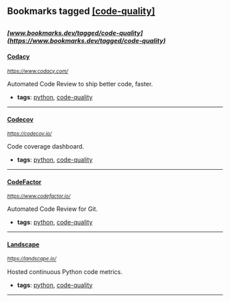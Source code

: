 ## Bookmarks tagged [[code-quality]](https://www.bookmarks.dev?q=[code-quality])

_<sup><sup>[www.bookmarks.dev/tagged/code-quality](https://www.bookmarks.dev/tagged/code-quality)</sup></sup>_
---
#### [Codacy](https://www.codacy.com/)
_<sup>https://www.codacy.com/</sup>_

Automated Code Review to ship better code, faster.
* **tags**: [python](../tagged/python.md), [code-quality](../tagged/code-quality.md)
---
#### [Codecov](https://codecov.io/)
_<sup>https://codecov.io/</sup>_

Code coverage dashboard.
* **tags**: [python](../tagged/python.md), [code-quality](../tagged/code-quality.md)
---
#### [CodeFactor](https://www.codefactor.io/)
_<sup>https://www.codefactor.io/</sup>_

Automated Code Review for Git.
* **tags**: [python](../tagged/python.md), [code-quality](../tagged/code-quality.md)
---
#### [Landscape](https://landscape.io/)
_<sup>https://landscape.io/</sup>_

Hosted continuous Python code metrics.
* **tags**: [python](../tagged/python.md), [code-quality](../tagged/code-quality.md)
---

